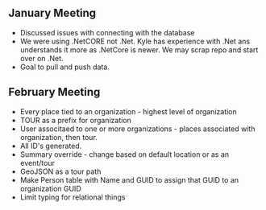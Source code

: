 ## January Meeting
* Discussed issues with connecting with the database
* We were using .NetCORE not .Net. Kyle has experience with .Net ans understands it more as .NetCore is newer. We may scrap repo and start over on .Net.
* Goal to pull and push data. 

## February Meeting
* Every place tied to an organization - highest level of organization
* TOUR as a prefix for organization
* User associtaed to one or more organizations - places associated with organization, then tour. 
* All ID's generated. 
* Summary override - change based on default location or as an event/tour
* GeoJSON as a tour path
* Make Person table with Name and GUID to assign that GUID to an organization GUID
* Limit typing for relational things
